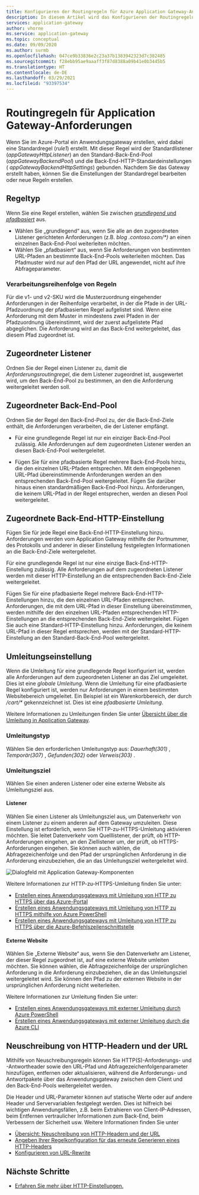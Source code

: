 ```yaml
---
title: Konfigurieren der Routingregeln für Azure Application Gateway-Anforderungen
description: In diesem Artikel wird das Konfigurieren der Routingregeln für Azure Application Gateway-Anforderungen beschrieben.
services: application-gateway
author: vhorne
ms.service: application-gateway
ms.topic: conceptual
ms.date: 09/09/2020
ms.author: surmb
ms.openlocfilehash: 047ce9b33836e2c23a37b1383942323d7c382485
ms.sourcegitcommit: f28ebb95ae9aaaff3f87d8388a09b41e0b3445b5
ms.translationtype: HT
ms.contentlocale: de-DE
ms.lasthandoff: 03/29/2021
ms.locfileid: "93397534"
---
```

# <a name="application-gateway-request-routing-rules"></a>Routingregeln für Application Gateway-Anforderungen

Wenn Sie im Azure-Portal ein Anwendungsgateway erstellen, wird dabei eine Standardregel (*rule1*) erstellt. Mit dieser Regel wird der Standardlistener (*appGatewayHttpListener*) an den Standard-Back-End-Pool (*appGatewayBackendPool*) und die Back-End-HTTP-Standardeinstellungen ( *appGatewayBackendHttpSettings*) gebunden. Nachdem Sie das Gateway erstellt haben, können Sie die Einstellungen der Standardregel bearbeiten oder neue Regeln erstellen.

## <a name="rule-type"></a>Regeltyp

Wenn Sie eine Regel erstellen, wählen Sie zwischen [*grundlegend* und *pfadbasiert*](./application-gateway-components.md#request-routing-rules) aus.

- Wählen Sie „grundlegend“ aus, wenn Sie alle an den zugeordneten Listener gerichteten Anforderungen (z.B. *blog <i></i>.contoso.com/\*)* an einen einzelnen Back-End-Pool weiterleiten möchten.
- Wählen Sie „pfadbasiert“ aus, wenn Sie Anforderungen von bestimmten URL-Pfaden an bestimmte Back-End-Pools weiterleiten möchten. Das Pfadmuster wird nur auf den Pfad der URL angewendet, nicht auf ihre Abfrageparameter.

### <a name="order-of-processing-rules"></a>Verarbeitungsreihenfolge von Regeln

Für die v1- und v2-SKU wird die Musterzuordnung eingehender Anforderungen in der Reihenfolge verarbeitet, in der die Pfade in der URL-Pfadzuordnung der pfadbasierten Regel aufgelistet sind. Wenn eine Anforderung mit dem Muster in mindestens zwei Pfaden in der Pfadzuordnung übereinstimmt, wird der zuerst aufgelistete Pfad abgeglichen. Die Anforderung wird an das Back-End weitergeleitet, das diesem Pfad zugeordnet ist.

## <a name="associated-listener"></a>Zugeordneter Listener

Ordnen Sie der Regel einen Listener zu, damit die *Anforderungsroutingregel*, die dem Listener zugeordnet ist, ausgewertet wird, um den Back-End-Pool zu bestimmen, an den die Anforderung weitergeleitet werden soll.

## <a name="associated-back-end-pool"></a>Zugeordneter Back-End-Pool

Ordnen Sie der Regel den Back-End-Pool zu, der die Back-End-Ziele enthält, die Anforderungen verarbeiten, die der Listener empfängt.

 - Für eine grundlegende Regel ist nur ein einziger Back-End-Pool zulässig. Alle Anforderungen auf dem zugeordneten Listener werden an diesen Back-End-Pool weitergeleitet.

 - Fügen Sie für eine pfadbasierte Regel mehrere Back-End-Pools hinzu, die den einzelnen URL-Pfaden entsprechen. Mit dem eingegebenen URL-Pfad übereinstimmende Anforderungen werden an den entsprechenden Back-End-Pool weitergeleitet. Fügen Sie darüber hinaus einen standardmäßigen Back-End-Pool hinzu. Anforderungen, die keinem URL-Pfad in der Regel entsprechen, werden an diesen Pool weitergeleitet.

## <a name="associated-back-end-http-setting"></a>Zugeordnete Back-End-HTTP-Einstellung

Fügen Sie für jede Regel eine Back-End-HTTP-Einstellung hinzu. Anforderungen werden vom Application Gateway mithilfe der Portnummer, des Protokolls und anderer in dieser Einstellung festgelegten Informationen an die Back-End-Ziele weitergeleitet.

Für eine grundlegende Regel ist nur eine einzige Back-End-HTTP-Einstellung zulässig. Alle Anforderungen auf dem zugeordneten Listener werden mit dieser HTTP-Einstellung an die entsprechenden Back-End-Ziele weitergeleitet.

Fügen Sie für eine pfadbasierte Regel mehrere Back-End-HTTP-Einstellungen hinzu, die den einzelnen URL-Pfaden entsprechen. Anforderungen, die mit dem URL-Pfad in dieser Einstellung übereinstimmen, werden mithilfe der den einzelnen URL-Pfaden entsprechenden HTTP-Einstellungen an die entsprechenden Back-End-Ziele weitergeleitet. Fügen Sie auch eine Standard-HTTP-Einstellung hinzu. Anforderungen, die keinem URL-Pfad in dieser Regel entsprechen, werden mit der Standard-HTTP-Einstellung an den Standard-Back-End-Pool weitergeleitet.

## <a name="redirection-setting"></a>Umleitungseinstellung

Wenn die Umleitung für eine grundlegende Regel konfiguriert ist, werden alle Anforderungen auf dem zugeordneten Listener an das Ziel umgeleitet. Dies ist eine *globale Umleitung*. Wenn die Umleitung für eine pfadbasierte Regel konfiguriert ist, werden nur Anforderungen in einem bestimmten Websitebereich umgeleitet. Ein Beispiel ist ein Warenkorbbereich, der durch */cart/\** gekennzeichnet ist. Dies ist eine *pfadbasierte Umleitung*.

Weitere Informationen zu Umleitungen finden Sie unter [Übersicht über die Umleitung in Application Gateway](redirect-overview.md).

### <a name="redirection-type"></a>Umleitungstyp

Wählen Sie den erforderlichen Umleitungstyp aus: *Dauerhaft(301)* , *Temporär(307)* , *Gefunden(302)* oder *Verweis(303)* .

### <a name="redirection-target"></a>Umleitungsziel

Wählen Sie einen anderen Listener oder eine externe Website als Umleitungsziel aus.

#### <a name="listener"></a>Listener

Wählen Sie einen Listener als Umleitungsziel aus, um Datenverkehr von einem Listener zu einem anderen auf dem Gateway umzuleiten. Diese Einstellung ist erforderlich, wenn Sie HTTP-zu-HTTPS-Umleitung aktivieren möchten. Sie leitet Datenverkehr vom Quelllistener, der prüft, ob HTTP-Anforderungen eingehen, an den Ziellistener um, der prüft, ob HTTPS-Anforderungen eingehen. Sie können auch wählen, die Abfragezeichenfolge und den Pfad der ursprünglichen Anforderung in die Anforderung einzubeziehen, die an das Umleitungsziel weitergeleitet wird.

![Dialogfeld mit Application Gateway-Komponenten](./media/configuration-overview/configure-redirection.png)

Weitere Informationen zur HTTP-zu-HTTPS-Umleitung finden Sie unter:
- [Erstellen eines Anwendungsgateways mit Umleitung von HTTP zu HTTPS über das Azure-Portal](redirect-http-to-https-portal.md)
- [Erstellen eines Anwendungsgateways mit Umleitung von HTTP zu HTTPS mithilfe von Azure PowerShell](redirect-http-to-https-powershell.md)
- [Erstellen eines Anwendungsgateways mit Umleitung von HTTP zu HTTPS über die Azure-Befehlszeilenschnittstelle](redirect-http-to-https-cli.md)

#### <a name="external-site"></a>Externe Website

Wählen Sie „Externe Website“ aus, wenn Sie den Datenverkehr am Listener, der dieser Regel zugeordnet ist, auf eine externe Website umleiten möchten. Sie können wählen, die Abfragezeichenfolge der ursprünglichen Anforderung in die Anforderung einzubeziehen, die an das Umleitungsziel weitergeleitet wird. Sie können den Pfad zu der externen Website in der ursprünglichen Anforderung nicht weiterleiten.

Weitere Informationen zur Umleitung finden Sie unter:
- [Erstellen eines Anwendungsgateways mit externer Umleitung durch Azure PowerShell](redirect-external-site-powershell.md)
- [Erstellen eines Anwendungsgateways mit externer Umleitung durch die Azure CLI](redirect-external-site-cli.md)

## <a name="rewrite-http-headers-and-url"></a>Neuschreibung von HTTP-Headern und der URL

Mithilfe von Neuschreibungsregeln können Sie HTTP(S)-Anforderungs- und -Antwortheader sowie den URL-Pfad und Abfragezeichenfolgenparameter hinzufügen, entfernen oder aktualisieren, während die Anforderungs- und Antwortpakete über das Anwendungsgateway zwischen dem Client und den Back-End-Pools weitergeleitet werden.

Die Header und URL-Parameter können auf statische Werte oder auf andere Header und Servervariablen festgelegt werden. Dies ist hilfreich bei wichtigen Anwendungsfällen, z.B. beim Extrahieren von Client-IP-Adressen, beim Entfernen vertraulicher Informationen zum Back-End, beim Verbessern der Sicherheit usw.
Weitere Informationen finden Sie unter

 - [Übersicht: Neuschreibung von HTTP-Headern und der URL](rewrite-http-headers-url.md)
 - [Angeben Ihrer Regelkonfiguration für das erneute Generieren eines HTTP-Headers](rewrite-http-headers-portal.md)
 - [Konfigurieren von URL-Rewrite](rewrite-url-portal.md)

## <a name="next-steps"></a>Nächste Schritte

- [Erfahren Sie mehr über HTTP-Einstellungen.](configuration-http-settings.md)